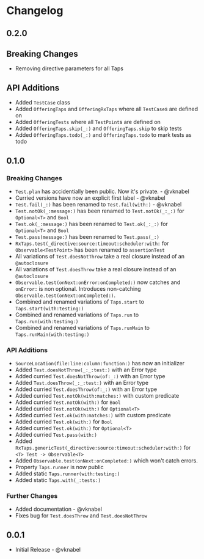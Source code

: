 # Changelog

## 0.2.0

## Breaking Changes

- Removing directive parameters for all Taps

## API Additions

- Added `TestCase` class
- Added `OfferingTaps` and `OfferingRxTaps` where all `TestCase`s are defined on
- Added `OfferingTests` where all `TestPoint`s are defined on
- Added `OfferingTaps.skip(_:)` and `OfferingTaps.skip` to skip tests
- Added `OfferingTaps.todo(_:)` and `OfferingTaps.todo` to mark tests as todo

## 0.1.0

### Breaking Changes

- `Test.plan` has accidentially been public. Now it's private. - @vknabel
- Curried versions have now an explicit first label - @vknabel
- `Test.fail(_:)` has been renamed to `Test.fail(with:)` - @vknabel
- `Test.notOk(_:message:)` has been renamed to `Test.notOk(_:_:)` for `Optional<T>` and `Bool`
- `Test.ok(_:message:)` has been renamed to `Test.ok(_:_:)` for `Optional<T>` and `Bool`
- `Test.pass(message:)` has been renamed to `Test.pass(_:)`
- `RxTaps.test(_directive:source:timeout:scheduler:with:` for `Observable<TestPoint>` has been renamed to `assertionTest`
- All variations of `Test.doesNotThrow` take a real closure instead of an `@autoclosure`
- All variations of `Test.doesThrow` take a real closure instead of an `@autoclosure`
- `Observable.test(onNext:onError:onCompleted:)` now catches and `onError:` is non optional. Introduces non-catching `Observable.test(onNext:onCompleted:)`.
- Combined and renamed variations of `Taps.start` to `Taps.start(with:testing:)`
- Combined and renamed variations of `Taps.run` to `Taps.run(with:testing:)`
- Combined and renamed variations of `Taps.runMain` to `Taps.runMain(with:testing:)`

### API Additions

- `SourceLocation(file:line:column:function:)` has now an initializer
- Added `Test.doesNotThrow(_:_:test:)` with an Error type
- Added curried `Test.doesNotThrow(of:_:)` with an Error type
- Added `Test.doesThrow(_:_:test:)` with an Error type
- Added curried `Test.doesThrow(of:_:)` with an Error type
- Added curried `Test.notOk(with:matches:)` with custom predicate
- Added curried `Test.notOk(with:)` for `Bool`
- Added curried `Test.notOk(with:)` for `Optional<T>`
- Added curried `Test.ok(with:matches:)` with custom predicate
- Added curried `Test.ok(with:)` for `Bool`
- Added curried `Test.ok(with:)` for `Optional<T>`
- Added curried `Test.pass(with:)`
- Added `RxTaps.genericTest(_directive:source:timeout:scheduler:with:)` for `<T> Test -> Observable<T>`
- Added `Observable.test(onNext:onCompleted:)` which won't catch errors.
- Property `Taps.runner` is now public
- Added static `Taps.runner(with:testing:)`
- Added static `Taps.with(_:tests:)`

### Further Changes

- Added documentation - @vknabel
- Fixes bug for `Test.doesThrow` and `Test.doesNotThrow`

## 0.0.1

- Initial Release - @vknabel
